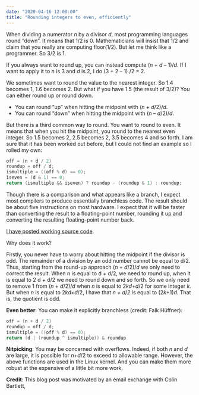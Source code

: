 ```yaml
---
date: "2020-04-16 12:00:00"
title: "Rounding integers to even, efficiently"
---
```




When dividing a numerator _n_ by a divisor <em>d</em>, most programming languages round &ldquo;down&rdquo;. It means that 1/2 is 0. Mathematicians will insist that 1/2 and claim that you really are computing floor(1/2). But let me think like a programmer. So 3/2 is 1.

If you always want to round up, you can instead compute (<em>n </em>+ <em>d </em>&#8211; 1)/<em>d</em>.  If I want to apply it to _n_ is 3 and _d_ is 2, I do (3 + 2 &#8211; 1) /2 = 2.

We sometimes want to round the value to the nearest integer. So 1.4 becomes 1, 1.6 becomes 2. But what if you have 1.5 (the result of 3/2)? You can either round up or round down.

- You can round &ldquo;up&rdquo; when hitting the midpoint with  (<em>n </em>+ <em>d</em>/2)/<em>d</em>.
- You can round &ldquo;down&rdquo; when hitting the midpoint with (<em>n </em>&#8211; <em>d</em>/2)/<em>d</em>.


But there is a third common way to round. You want to round to even. It means that when you hit the midpoint, you round to the nearest even integer. So 1.5 becomes 2, 2.5 becomes 2, 3.5 becomes 4 and so forth. I am sure that it has been worked out before, but I could not find an example so I rolled my own:
```C
off = (n + d / 2)
roundup = off / d;
ismultiple = ((off % d) == 0);
iseven = (d & 1) == 0;
return (ismultiple && iseven) ? roundup - (roundup & 1) : roundup;
```


Though there is a comparison and what appears like a branch, I expect most compilers to produce essentially branchless code. The result should be about five instructions on most hardware. I expect that it will be faster than converting the result to a floating-point number, rounding it up and converting the resulting floating-point number back.

[I have posted working source code](https://github.com/lemire/Code-used-on-Daniel-Lemire-s-blog/blob/master/2020/04/16/round.c).

Why does it work?

Firstly, you never have to worry about hitting the midpoint if the divisor is odd. The remainder of a division by an odd number cannot be equal to d/2. Thus, starting from the round-up approach (<em>n </em>+ <em>d</em>/2)/<em>d</em> we only need to correct the result. When n is equal to d + d/2, we need to round up, when it is equal to 2 d + d/2 we need to round down and so forth.  So we only need to remove 1 from (<em>n </em>+ <em>d</em>/2)/<em>d </em>when _n_ is equal to 2<em>kd</em>+<em>d</em>/2 for some integer <em>k.</em> But when<em> n</em> is equal to 2<em>kd+d</em>/2, I have that <em>n + d</em>/<em>2</em> is equal to (2<em>k</em>+1)<em>d</em>. That is, the quotient is odd.

__Even better__: You can make it explicitly branchless (credit: Falk Hüffner):
```C
off = (n + d / 2)
roundup = off / d;
ismultiple = ((off % d) == 0);
return (d | (roundup ^ ismultiple)) & roundup
```


__Nitpicking__: You may be concerned with overflows. Indeed, if both _n_ and _d_ are large, it is possible for <em>n</em>+<em>d</em>/2 to exceed to allowable range. However, the above functions are used in the Linux kernel. And you can make them more robust at the expensive of a little bit more work.

__Credit__: This blog post was motivated by an email exchange with Colin Bartlett,

